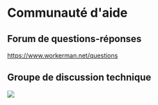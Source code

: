 # Communauté d'aide

## Forum de questions-réponses

https://www.workerman.net/questions

## Groupe de discussion technique

![](../assets/img/webman-qun-qr.jpg)
